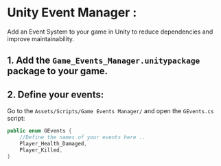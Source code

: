 # Unity Event Manager :

Add an Event System to your game in Unity to reduce dependencies and improve maintainability.
<br>

## 1. Add the ```Game_Events_Manager.unitypackage``` package to your game.
## 2. Define your events:
Go to the `Assets/Scripts/Game Events Manager/` and open the `GEvents.cs` script:
```c#
public enum GEvents {
    //Define the names of your events here ..
    Player_Health_Damaged,
    Player_Killed,
}
```
